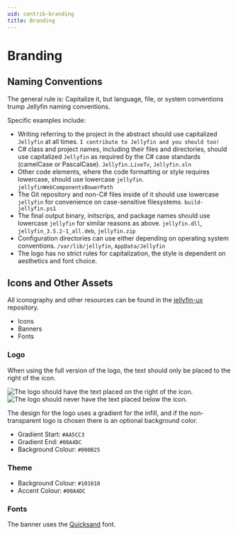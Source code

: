 ```yaml
---
uid: contrib-branding
title: Branding
---
```


# Branding

## Naming Conventions

The general rule is: Capitalize it, but language, file, or system conventions trump Jellyfin naming conventions.

Specific examples include:

* Writing referring to the project in the abstract should use capitalized `Jellyfin` at all times. `I contribute to Jellyfin and you should too!`
* C# class and project names, including their files and directories, should use capitalized `Jellyfin` as required by the C# case standards (camelCase or PascalCase). `Jellyfin.LiveTv`, `Jellyfin.sln`
* Other code elements, where the code formatting or style requires lowercase, should use lowercase `jellyfin`. `jellyfinWebComponentsBowerPath`
* The Git repository and non-C# files inside of it should use lowercase `jellyfin` for convenience on case-sensitive filesystems. `build-jellyfin.ps1`
* The final output binary, initscrips, and package names should use lowercase `jellyfin` for similar reasons as above. `jellyfin.dll`, `jellyfin_3.5.2-1_all.deb`, `jellyfin.zip`
* Configuration directories can use either depending on operating system conventions. `/var/lib/jellyfin`, `AppData/Jellyfin`
* The logo has no strict rules for capitalization, the style is dependent on aesthetics and font choice.

## Icons and Other Assets

All iconography and other resources can be found in the [jellyfin-ux](https://github.com/jellyfin/jellyfin-ux) repository.

* Icons
* Banners
* Fonts

### Logo

When using the full version of the logo, the text should only be placed to the right of the icon.

![The logo should have the text placed on the right of the icon.](~/images/branding-logo-yes-side.png) ![The logo should never have the text placed below the icon.](~/images/branding-logo-no-below.png)

The design for the logo uses a gradient for the infill, and if the non-transparent logo is chosen there is an optional background color.

* Gradient Start: `#AA5CC3`
* Gradient End: `#00A4DC`
* Background Colour: `#000B25`

### Theme

* Background Colour: `#101010`
* Accent Colour: `#00A4DC`

### Fonts

The banner uses the [Quicksand](https://fonts.google.com/specimen/Quicksand) font.
